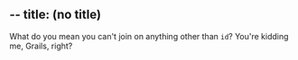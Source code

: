 --
title: (no title)
--
<p>What do you mean you can't join on anything other than <code>id</code>? You're kidding me, Grails, right?</p>